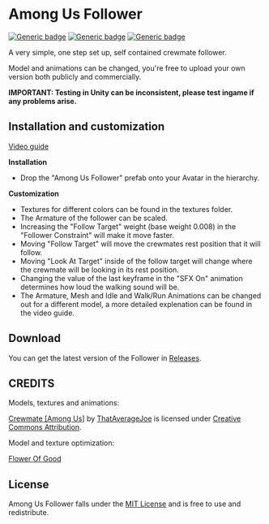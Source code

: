 # Among Us Follower
[![Generic badge](https://img.shields.io/badge/Unity-2019.4.31f1-informational.svg)](https://unity3d.com/unity/whats-new/2019.4.31)
[![Generic badge](https://img.shields.io/badge/SDK-AvatarSDK3-informational.svg)](https://vrchat.com/home/download)
[![Generic badge](https://img.shields.io/badge/License-MIT-informational.svg)](https://github.com/hfcRed/Among-Us-Follower/blob/main/LICENSE)

A very simple, one step set up, self contained crewmate follower.

Model and animations can be changed, you're free to upload your own version both publicly and commercially.

**IMPORTANT: Testing in Unity can be inconsistent, please test ingame if any problems arise.**

## Installation and customization

[Video guide](https://youtu.be/dRy1cG9nCTo)

**Installation**

* Drop the "Among Us Follower" prefab onto your Avatar in the hierarchy.

**Customization**

* Textures for different colors can be found in the textures folder.
* The Armature of the follower can be scaled.
* Increasing the "Follow Target" weight (base weight 0.008) in the "Follower Constraint" will make it move faster.
* Moving "Follow Target" will move the crewmates rest position that it will follow.
* Moving "Look At Target" inside of the follow target will change where the crewmate will be looking in its rest position.
* Changing the value of the last keyframe in the "SFX On" animation determines how loud the walking sound will be.
* The Armature, Mesh and Idle and Walk/Run Animations can be changed out for a different model, a more detailed explenation can be found in the video guide.

## Download

You can get the latest version of the Follower in [Releases](https://github.com/hfcRed/Among-Us-Follower/releases/latest).

## CREDITS

Models, textures and animations:

[Crewmate [Among Us]](https://skfb.ly/o7tCN) by [ThatAverageJoe](https://sketchfab.com/joewood0203) is licensed under [Creative Commons Attribution](http://creativecommons.org/licenses/by/4.0/).

Model and texture optimization:

[Flower Of Good](https://twitter.com/FlowerGoodYes?t=TA82-6yBUFmA8vuhOQgn6A&s=09)

## License

Among Us Follower falls under the [MIT License](https://github.com/hfcRed/Among-Us-Follower/blob/main/LICENSE) and is free to use and redistribute.
